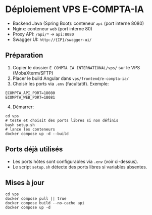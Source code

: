 # Déploiement VPS E-COMPTA-IA

- Backend Java (Spring Boot): conteneur `api` (port interne 8080)
- Nginx: conteneur `web` (port interne 80)
- Proxy API: `/api/*` → `api:8080`
- Swagger UI: `http://{IP}/swagger-ui/`

## Préparation

1) Copier le dossier `E COMPTA IA INTERNATIONAL/vps/` sur le VPS (MobaXterm/SFTP)
2) Placer le build Angular dans `vps/frontend/e-compta-ia/`
3) Choisir les ports via `.env` (facultatif). Exemple:
```
ECOMPTA_API_PORT=18080
ECOMPTA_WEB_PORT=18081
```
4) Démarrer:
```
cd vps
# teste et choisit des ports libres si non définis
bash setup.sh
# lance les conteneurs
docker compose up -d --build
```

## Ports déjà utilisés
- Les ports hôtes sont configurables via `.env` (voir ci-dessus).
- Le script `setup.sh` détecte des ports libres si variables absentes.

## Mises à jour
```
cd vps
docker compose pull || true
docker compose build --no-cache api
docker compose up -d
```